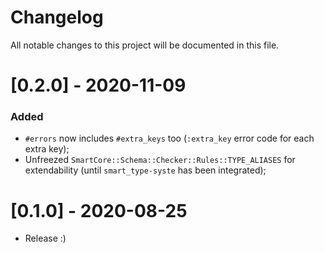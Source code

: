 # Changelog
All notable changes to this project will be documented in this file.

# [0.2.0] - 2020-11-09
### Added
- `#errors` now includes `#extra_keys` too (`:extra_key` error code for each extra key);
- Unfreezed `SmartCore::Schema::Checker::Rules::TYPE_ALIASES` for extendability (until `smart_type-syste` has been integrated);

# [0.1.0] - 2020-08-25

- Release :)
